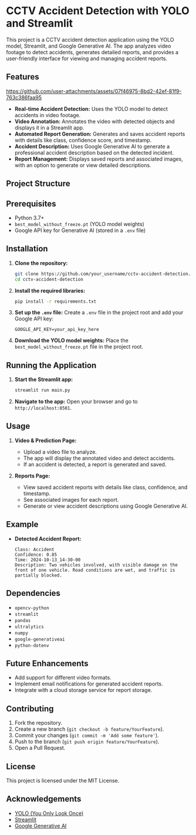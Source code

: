 # CCTV Accident Detection with YOLO and Streamlit

This project is a CCTV accident detection application using the YOLO model, Streamlit, and Google Generative AI. The app analyzes video footage to detect accidents, generates detailed reports, and provides a user-friendly interface for viewing and managing accident reports.

## Features


https://github.com/user-attachments/assets/07f46975-8bd2-42ef-81f9-763c386faa95


- **Real-time Accident Detection:** Uses the YOLO model to detect accidents in video footage.
- **Video Annotation:** Annotates the video with detected objects and displays it in a Streamlit app.
- **Automated Report Generation:** Generates and saves accident reports with details like class, confidence score, and timestamp.
- **Accident Description:** Uses Google Generative AI to generate a professional accident description based on the detected incident.
- **Report Management:** Displays saved reports and associated images, with an option to generate or view detailed descriptions.

## Project Structure


## Prerequisites

- Python 3.7+
- `best_model_without_freeze.pt` (YOLO model weights)
- Google API key for Generative AI (stored in a `.env` file)

## Installation

1. **Clone the repository:**
    ```bash
    git clone https://github.com/your_username/cctv-accident-detection.git
    cd cctv-accident-detection
    ```

2. **Install the required libraries:**
    ```bash
    pip install -r requirements.txt
    ```

3. **Set up the `.env` file:**
   Create a `.env` file in the project root and add your Google API key:
    ```
    GOOGLE_API_KEY=your_api_key_here
    ```

4. **Download the YOLO model weights:**
   Place the `best_model_without_freeze.pt` file in the project root.

## Running the Application

1. **Start the Streamlit app:**
    ```bash
    streamlit run main.py
    ```

2. **Navigate to the app:**
   Open your browser and go to `http://localhost:8501`.

## Usage

1. **Video & Prediction Page:**
   - Upload a video file to analyze.
   - The app will display the annotated video and detect accidents.
   - If an accident is detected, a report is generated and saved.

2. **Reports Page:**
   - View saved accident reports with details like class, confidence, and timestamp.
   - See associated images for each report.
   - Generate or view accident descriptions using Google Generative AI.

## Example

- **Detected Accident Report:**
    ```
    Class: Accident
    Confidence: 0.85
    Time: 2024-10-13_14-30-00
    Description: Two vehicles involved, with visible damage on the front of one vehicle. Road conditions are wet, and traffic is partially blocked.
    ```

## Dependencies

- `opencv-python`
- `streamlit`
- `pandas`
- `ultralytics`
- `numpy`
- `google-generativeai`
- `python-dotenv`

## Future Enhancements

- Add support for different video formats.
- Implement email notifications for generated accident reports.
- Integrate with a cloud storage service for report storage.

## Contributing

1. Fork the repository.
2. Create a new branch (`git checkout -b feature/YourFeature`).
3. Commit your changes (`git commit -m 'Add some feature'`).
4. Push to the branch (`git push origin feature/YourFeature`).
5. Open a Pull Request.

## License

This project is licensed under the MIT License.

## Acknowledgements

- [YOLO (You Only Look Once)](https://github.com/ultralytics/yolov5)
- [Streamlit](https://streamlit.io/)
- [Google Generative AI](https://developers.google.com/generative-ai)

